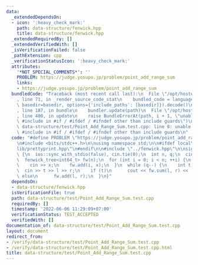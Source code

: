 ```yaml
---
data:
  _extendedDependsOn:
  - icon: ':heavy_check_mark:'
    path: data-structure/fenwick.hpp
    title: data-structure/fenwick.hpp
  _extendedRequiredBy: []
  _extendedVerifiedWith: []
  _isVerificationFailed: false
  _pathExtension: cpp
  _verificationStatusIcon: ':heavy_check_mark:'
  attributes:
    '*NOT_SPECIAL_COMMENTS*': ''
    PROBLEM: https://judge.yosupo.jp/problem/point_add_range_sum
    links:
    - https://judge.yosupo.jp/problem/point_add_range_sum
  bundledCode: "Traceback (most recent call last):\n  File \"/opt/hostedtoolcache/Python/3.10.4/x64/lib/python3.10/site-packages/onlinejudge_verify/documentation/build.py\"\
    , line 71, in _render_source_code_stat\n    bundled_code = language.bundle(stat.path,\
    \ basedir=basedir, options={'include_paths': [basedir]}).decode()\n  File \"/opt/hostedtoolcache/Python/3.10.4/x64/lib/python3.10/site-packages/onlinejudge_verify/languages/cplusplus.py\"\
    , line 187, in bundle\n    bundler.update(path)\n  File \"/opt/hostedtoolcache/Python/3.10.4/x64/lib/python3.10/site-packages/onlinejudge_verify/languages/cplusplus_bundle.py\"\
    , line 400, in update\n    raise BundleErrorAt(path, i + 1, \"unable to process\
    \ #include in #if / #ifdef / #ifndef other than include guards\")\nonlinejudge_verify.languages.cplusplus_bundle.BundleErrorAt:\
    \ data-structure/test/Point_Add_Range_Sum.test.cpp: line 8: unable to process\
    \ #include in #if / #ifdef / #ifndef other than include guards\n"
  code: "#define PROBLEM \"https://judge.yosupo.jp/problem/point_add_range_sum\"\n\
    \n#include <bits/stdc++.h>\n\nusing namespace std;\n\n#ifdef local\n#include \"\
    lib/prettyprint.hpp\"\n#endif\n\n#include \"../fenwick.hpp\"\n\nsigned main()\
    \ {\n  ios::sync_with_stdio(false), cin.tie(0);\n  int n, q;\n  cin >> n >> q;\n\
    \  fenwick_tree<int64_t> fw(n);\n  for (int i = 0; i < n; ++i) {\n    int x;\n\
    \    cin >> x;\n    fw.add(i, x);\n  }\n  while (q--) {\n    int t, l, r;\n  \
    \  cin >> t >> l >> r;\n    if (t)\n      cout << fw.sum(l, r) << '\\n';\n   \
    \ else\n      fw.add(l, r);\n  }\n}"
  dependsOn:
  - data-structure/fenwick.hpp
  isVerificationFile: true
  path: data-structure/test/Point_Add_Range_Sum.test.cpp
  requiredBy: []
  timestamp: '2022-06-06 11:29:09+07:00'
  verificationStatus: TEST_ACCEPTED
  verifiedWith: []
documentation_of: data-structure/test/Point_Add_Range_Sum.test.cpp
layout: document
redirect_from:
- /verify/data-structure/test/Point_Add_Range_Sum.test.cpp
- /verify/data-structure/test/Point_Add_Range_Sum.test.cpp.html
title: data-structure/test/Point_Add_Range_Sum.test.cpp
---
```

